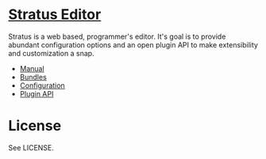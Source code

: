 # [Stratus Editor](http://stratuseditor.com/)

Stratus is a web based, programmer's editor. It's goal is to
provide abundant configuration options and an open plugin
API to make extensibility and customization a snap.

  * [Manual](http://stratuseditor.com/manual)
  * [Bundles](http://stratuseditor.com/bundles)
  * [Configuration](http://stratuseditor.com/config)
  * [Plugin API](http://stratuseditor.com/plugins)

# License
See LICENSE.
